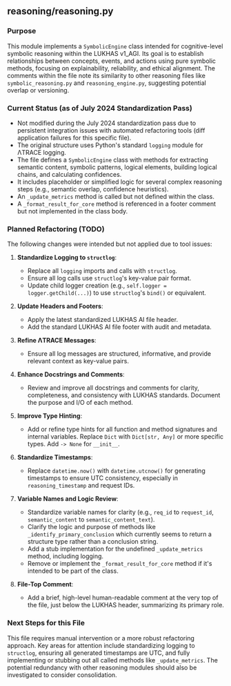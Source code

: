 ## reasoning/reasoning.py

### Purpose
This module implements a `SymbolicEngine` class intended for cognitive-level symbolic reasoning within the LUKHAS v1_AGI. Its goal is to establish relationships between concepts, events, and actions using pure symbolic methods, focusing on explainability, reliability, and ethical alignment. The comments within the file note its similarity to other reasoning files like `symbolic_reasoning.py` and `reasoning_engine.py`, suggesting potential overlap or versioning.

### Current Status (as of July 2024 Standardization Pass)
- Not modified during the July 2024 standardization pass due to persistent integration issues with automated refactoring tools (diff application failures for this specific file).
- The original structure uses Python's standard `logging` module for ΛTRACE logging.
- The file defines a `SymbolicEngine` class with methods for extracting semantic content, symbolic patterns, logical elements, building logical chains, and calculating confidences.
- It includes placeholder or simplified logic for several complex reasoning steps (e.g., semantic overlap, confidence heuristics).
- An `_update_metrics` method is called but not defined within the class.
- A `_format_result_for_core` method is referenced in a footer comment but not implemented in the class body.

### Planned Refactoring (TODO)
The following changes were intended but not applied due to tool issues:

1.  **Standardize Logging to `structlog`**:
    *   Replace all `logging` imports and calls with `structlog`.
    *   Ensure all log calls use `structlog`'s key-value pair format.
    *   Update child logger creation (e.g., `self.logger = logger.getChild(...)`) to use `structlog`'s `bind()` or equivalent.

2.  **Update Headers and Footers**:
    *   Apply the latest standardized LUKHAS AI file header.
    *   Add the standard LUKHAS AI file footer with audit and metadata.

3.  **Refine ΛTRACE Messages**:
    *   Ensure all log messages are structured, informative, and provide relevant context as key-value pairs.

4.  **Enhance Docstrings and Comments**:
    *   Review and improve all docstrings and comments for clarity, completeness, and consistency with LUKHAS standards. Document the purpose and I/O of each method.

5.  **Improve Type Hinting**:
    *   Add or refine type hints for all function and method signatures and internal variables. Replace `Dict` with `Dict[str, Any]` or more specific types. Add `-> None` for `__init__`.

6.  **Standardize Timestamps**:
    *   Replace `datetime.now()` with `datetime.utcnow()` for generating timestamps to ensure UTC consistency, especially in `reasoning_timestamp` and request IDs.

7.  **Variable Names and Logic Review**:
    *   Standardize variable names for clarity (e.g., `req_id` to `request_id`, `semantic_content` to `semantic_content_text`).
    *   Clarify the logic and purpose of methods like `_identify_primary_conclusion` which currently seems to return a structure type rather than a conclusion string.
    *   Add a stub implementation for the undefined `_update_metrics` method, including logging.
    *   Remove or implement the `_format_result_for_core` method if it's intended to be part of the class.

8.  **File-Top Comment**:
    *   Add a brief, high-level human-readable comment at the very top of the file, just below the LUKHAS header, summarizing its primary role.

### Next Steps for this File
This file requires manual intervention or a more robust refactoring approach. Key areas for attention include standardizing logging to `structlog`, ensuring all generated timestamps are UTC, and fully implementing or stubbing out all called methods like `_update_metrics`. The potential redundancy with other reasoning modules should also be investigated to consider consolidation.
